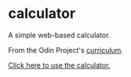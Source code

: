 # calculator

A simple web-based calculator.

From the Odin Project's [curriculum](https://www.theodinproject.com/lessons/calculator).

[Click here to use the calculator.](https://coltonshaheen.github.io/calculator/)
